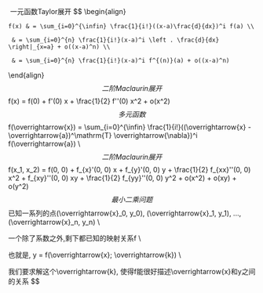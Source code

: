 ​		一元函数Taylor展开
$$
\begin{align}

    f(x) & = \sum_{i=0}^{\infin} \frac{1}{i!}((x-a)\frac{d}{dx})^i f(a) \\
    
     & = \sum_{i=0}^{n} \frac{1}{i!}(x-a)^i \left . \frac{d}{dx} \right|_{x=a} + o((x-a)^n) \\
     
     & = \sum_{i=0}^{n} \frac{1}{i!}(x-a)^i f^{(n)}(a) + o((x-a)^n)
     
\end{align}
$$
​		二阶Maclaurin展开
$$
f(x) = f(0) + f'(0) x + \frac{1}{2} f''(0) x^2 + o(x^2)
$$
​		多元函数
$$
f(\overrightarrow{x}) = \sum_{i=0}^{\infin} \frac{1}{i!}((\overrightarrow{x} - \overrightarrow{a})^\mathrm{T} \overrightarrow{\nabla})^i f(\overrightarrow{a}) \\
$$
​		二阶Maclaurin展开
$$
f(x_1, x_2) = f(0, 0) + f_{x}'(0, 0) x + f_{y}'(0, 0) y + \frac{1}{2} f_{xx}''(0, 0) x^2 + f_{xy}''(0, 0) xy + \frac{1}{2} f_{yy}''(0, 0) y^2 + o(x^2) + o(xy) + o(y^2)
$$
​		最小二乘问题
$$
已知一系列的点(\overrightarrow{x}_0, y_0), (\overrightarrow{x}_1, y_1), ..., (\overrightarrow{x}_n, y_n) \\

一个除了系数之外,剩下都已知的映射关系f \\

也就是, y = f(\overrightarrow{x}; \overrightarrow{k}) \\

我们要求解这个\overrightarrow{k}, 使得f能很好描述\overrightarrow{x}和y之间的关系
$$
